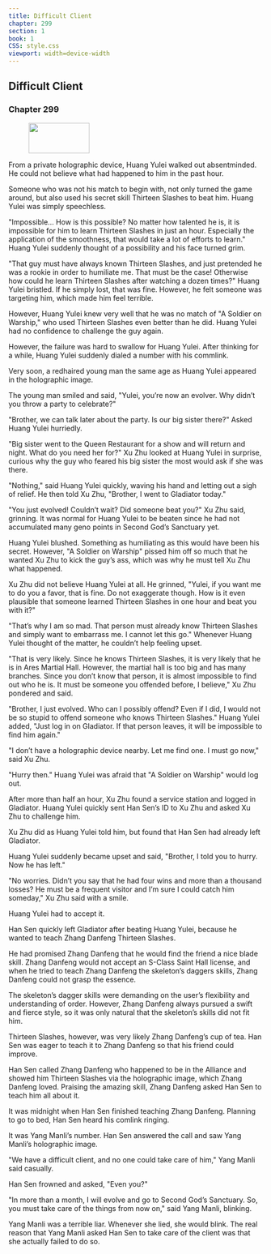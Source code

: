 ```yaml
---
title: Difficult Client
chapter: 299
section: 1
book: 1
CSS: style.css
viewport: width=device-width
---
```


## Difficult Client

### Chapter 299

<figure>
	<img src="../Images/gem.gif" alt="" id="gem" width="120" height="60" />
</figure>

From a private holographic device, Huang Yulei walked out absentminded. He could not believe what had happened to him in the past hour.

Someone who was not his match to begin with, not only turned the game around, but also used his secret skill Thirteen Slashes to beat him. Huang Yulei was simply speechless.

"Impossible… How is this possible? No matter how talented he is, it is impossible for him to learn Thirteen Slashes in just an hour. Especially the application of the smoothness, that would take a lot of efforts to learn." Huang Yulei suddenly thought of a possibility and his face turned grim.

"That guy must have always known Thirteen Slashes, and just pretended he was a rookie in order to humiliate me. That must be the case! Otherwise how could he learn Thirteen Slashes after watching a dozen times?" Huang Yulei bristled. If he simply lost, that was fine. However, he felt someone was targeting him, which made him feel terrible.

However, Huang Yulei knew very well that he was no match of "A Soldier on Warship," who used Thirteen Slashes even better than he did. Huang Yulei had no confidence to challenge the guy again.

However, the failure was hard to swallow for Huang Yulei. After thinking for a while, Huang Yulei suddenly dialed a number with his commlink.

Very soon, a redhaired young man the same age as Huang Yulei appeared in the holographic image.

The young man smiled and said, "Yulei, you’re now an evolver. Why didn’t you throw a party to celebrate?"

"Brother, we can talk later about the party. Is our big sister there?" Asked Huang Yulei hurriedly.

"Big sister went to the Queen Restaurant for a show and will return and night. What do you need her for?" Xu Zhu looked at Huang Yulei in surprise, curious why the guy who feared his big sister the most would ask if she was there.

"Nothing," said Huang Yulei quickly, waving his hand and letting out a sigh of relief. He then told Xu Zhu, "Brother, I went to Gladiator today."

"You just evolved! Couldn’t wait? Did someone beat you?" Xu Zhu said, grinning. It was normal for Huang Yulei to be beaten since he had not accumulated many geno points in Second God’s Sanctuary yet.

Huang Yulei blushed. Something as humiliating as this would have been his secret. However, "A Soldier on Warship" pissed him off so much that he wanted Xu Zhu to kick the guy’s ass, which was why he must tell Xu Zhu what happened.

Xu Zhu did not believe Huang Yulei at all. He grinned, "Yulei, if you want me to do you a favor, that is fine. Do not exaggerate though. How is it even plausible that someone learned Thirteen Slashes in one hour and beat you with it?"

"That’s why I am so mad. That person must already know Thirteen Slashes and simply want to embarrass me. I cannot let this go." Whenever Huang Yulei thought of the matter, he couldn’t help feeling upset.

"That is very likely. Since he knows Thirteen Slashes, it is very likely that he is in Ares Martial Hall. However, the martial hall is too big and has many branches. Since you don’t know that person, it is almost impossible to find out who he is. It must be someone you offended before, I believe," Xu Zhu pondered and said.

"Brother, I just evolved. Who can I possibly offend? Even if I did, I would not be so stupid to offend someone who knows Thirteen Slashes." Huang Yulei added, "Just log in on Gladiator. If that person leaves, it will be impossible to find him again."

"I don’t have a holographic device nearby. Let me find one. I must go now," said Xu Zhu.

"Hurry then." Huang Yulei was afraid that "A Soldier on Warship" would log out.

After more than half an hour, Xu Zhu found a service station and logged in Gladiator. Huang Yulei quickly sent Han Sen’s ID to Xu Zhu and asked Xu Zhu to challenge him.

Xu Zhu did as Huang Yulei told him, but found that Han Sen had already left Gladiator.

Huang Yulei suddenly became upset and said, "Brother, I told you to hurry. Now he has left."

"No worries. Didn’t you say that he had four wins and more than a thousand losses? He must be a frequent visitor and I’m sure I could catch him someday," Xu Zhu said with a smile.

Huang Yulei had to accept it.

Han Sen quickly left Gladiator after beating Huang Yulei, because he wanted to teach Zhang Danfeng Thirteen Slashes.

He had promised Zhang Danfeng that he would find the friend a nice blade skill. Zhang Danfeng would not accept an S-Class Saint Hall license, and when he tried to teach Zhang Danfeng the skeleton’s daggers skills, Zhang Danfeng could not grasp the essence.

The skeleton’s dagger skills were demanding on the user’s flexibility and understanding of order. However, Zhang Danfeng always pursued a swift and fierce style, so it was only natural that the skeleton’s skills did not fit him.

Thirteen Slashes, however, was very likely Zhang Danfeng’s cup of tea. Han Sen was eager to teach it to Zhang Danfeng so that his friend could improve.

Han Sen called Zhang Danfeng who happened to be in the Alliance and showed him Thirteen Slashes via the holographic image, which Zhang Danfeng loved. Praising the amazing skill, Zhang Danfeng asked Han Sen to teach him all about it.

It was midnight when Han Sen finished teaching Zhang Danfeng. Planning to go to bed, Han Sen heard his comlink ringing.

It was Yang Manli’s number. Han Sen answered the call and saw Yang Manli’s holographic image.

"We have a difficult client, and no one could take care of him," Yang Manli said casually.

Han Sen frowned and asked, "Even you?"

"In more than a month, I will evolve and go to Second God’s Sanctuary. So, you must take care of the things from now on," said Yang Manli, blinking.

Yang Manli was a terrible liar. Whenever she lied, she would blink. The real reason that Yang Manli asked Han Sen to take care of the client was that she actually failed to do so.